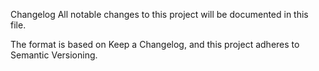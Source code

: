 Changelog
All notable changes to this project will be documented in this file.

The format is based on Keep a Changelog, and this project adheres to Semantic Versioning.
